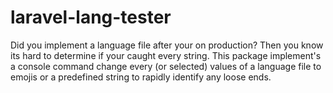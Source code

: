 # laravel-lang-tester
Did you implement a language file after your on production? Then you know its hard to determine if your caught every string. This package implement's a console command change every (or selected) values of a language file to emojis or a predefined string to rapidly identify any loose ends. 
